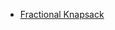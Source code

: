 
- [Fractional Knapsack](https://github.com/balasai45/winter-of-contributing/blob/28ca84974c94075a844a5ea8b2b688346d61edaf/C_CPP/Algorithmic%20Approaches/Greedy/Fractional%20Knapsack.md)
